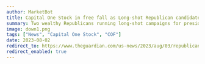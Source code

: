 ```yaml
---
author: MarketBot
title: Capital One Stock in free fall as Long-shot Republican candidates spend millions on their own campaigns
summary: Two wealthy Republicans running long-shot campaigns for president have qualified for the first GOP debate – even as they remain their own top donors.
image: down1.png
tags: ["News", "Capital One Stock", "COF"]
date: 2023-08-02
redirect_to: https://www.theguardian.com/us-news/2023/aug/03/republican-candidates-funding-own-campaigns-vivek-ramaswamy-doug-burgum
redirect_enabled: true
---
```

